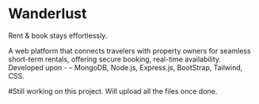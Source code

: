 # Wanderlust
Rent & book stays effortlessly.

A web platform that connects travelers with property owners for seamless short-term rentals, offering secure booking, real-time availability.
Developed upon - – MongoDB, Node.js, Express.js, BootStrap, Tailwind, CSS.


#Still working on this project.
Will upload all the files once done.
